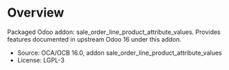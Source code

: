 # Overview

Packaged Odoo addon: sale_order_line_product_attribute_values. Provides features documented in upstream Odoo 16 under this addon.

- Source: OCA/OCB 16.0, addon sale_order_line_product_attribute_values
- License: LGPL-3
